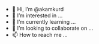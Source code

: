 - 👋 Hi, I’m @akamkurd
- 👀 I’m interested in ...
- 🌱 I’m currently learning ...
- 💞️ I’m looking to collaborate on ...
- 📫 How to reach me ...

<!---
akamkurd/akamkurd is a ✨ special ✨ repository because its `README.md` (this file) appears on your GitHub profile.
You can click the Preview link to take a look at your changes.
--->
